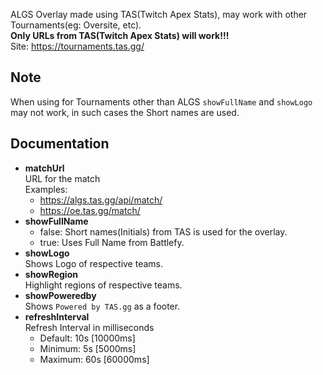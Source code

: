 ALGS Overlay made using TAS(Twitch Apex Stats), may work with other Tournaments(eg: Oversite, etc).<br>
**Only URLs from TAS(Twitch Apex Stats) will work!!!**<br>
Site: https://tournaments.tas.gg/

## Note
When using for Tournaments other than ALGS `showFullName` and `showLogo` may not work, in such cases the Short names are used.

## Documentation
- **matchUrl**<br>
    URL for the match<br>
    Examples:<br>
    - https://algs.tas.gg/api/match/<matchId><br>
    - https://oe.tas.gg/match/<matchId>
- **showFullName**<br>
  - false: Short names(Initials) from TAS is used for the overlay.
  - true: Uses Full Name from Battlefy.
- **showLogo**<br>
    Shows Logo of respective teams.
- **showRegion**<br>
    Highlight regions of respective teams.
- **showPoweredby**<br>
    Shows `Powered by TAS.gg` as a footer.
- **refreshInterval**<br>
    Refresh Interval in milliseconds
    - Default: 10s [10000ms]
    - Minimum: 5s [5000ms]
    - Maximum: 60s [60000ms]
